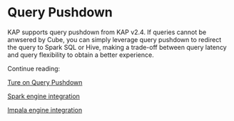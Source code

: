 # Query Pushdown

KAP supports query pushdown from KAP v2.4. If queries cannot be anwsered by Cube, you can simply leverage query pushdown to redirect the query to Spark SQL or Hive, making a trade-off between query latency and query flexibility to obtain a better experience.

Continue reading:

[Ture on Query Pushdown](pushdown.en.md)

[Spark engine integration](spark.en.md)

[Impala engine integration](impala.en.md)

